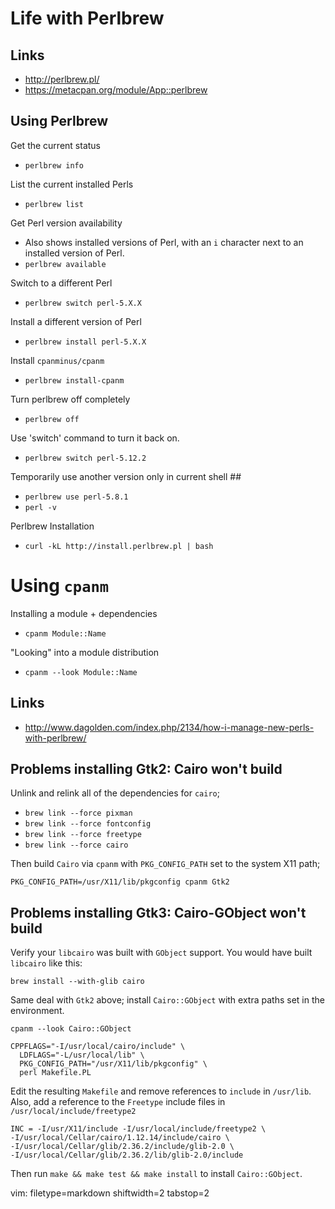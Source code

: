 # Life with Perlbrew #

## Links ##
- http://perlbrew.pl/
- https://metacpan.org/module/App::perlbrew

## Using Perlbrew ##
Get the current status
- `perlbrew info`

List the current installed Perls
- `perlbrew list`

Get Perl version availability
- Also shows installed versions of Perl, with an `i` character next to an
  installed version of Perl.
- `perlbrew available`

Switch to a different Perl
- `perlbrew switch perl-5.X.X`

Install a different version of Perl
- `perlbrew install perl-5.X.X`

Install `cpanminus/cpanm`
- `perlbrew install-cpanm`

Turn perlbrew off completely
- `perlbrew off`

Use 'switch' command to turn it back on.
- `perlbrew switch perl-5.12.2`

Temporarily use another version only in current shell ##
- `perlbrew use perl-5.8.1`
- `perl -v`

Perlbrew Installation
- `curl -kL http://install.perlbrew.pl | bash`

# Using `cpanm` #
Installing a module + dependencies
- `cpanm Module::Name`

"Looking" into a module distribution
- `cpanm --look Module::Name`

## Links ##
- http://www.dagolden.com/index.php/2134/how-i-manage-new-perls-with-perlbrew/

## Problems installing Gtk2: Cairo won't build ##
Unlink and relink all of the dependencies for `cairo`;
- `brew link --force pixman`
- `brew link --force fontconfig`
- `brew link --force freetype`
- `brew link --force cairo`

Then build `Cairo` via `cpanm` with `PKG_CONFIG_PATH` set to the system X11
path;

    PKG_CONFIG_PATH=/usr/X11/lib/pkgconfig cpanm Gtk2

## Problems installing Gtk3: Cairo-GObject won't build ##
Verify your `libcairo` was built with `GObject` support.  You would have built
`libcairo` like this:

    brew install --with-glib cairo

Same deal with `Gtk2` above; install `Cairo::GObject` with extra paths set in
the environment.

    cpanm --look Cairo::GObject

    CPPFLAGS="-I/usr/local/cairo/include" \
      LDFLAGS="-L/usr/local/lib" \
      PKG_CONFIG_PATH="/usr/X11/lib/pkgconfig" \
      perl Makefile.PL

Edit the resulting `Makefile` and remove references to `include` in
`/usr/lib`.  Also, add a reference to the `Freetype` include files in
`/usr/local/include/freetype2`

    INC = -I/usr/X11/include -I/usr/local/include/freetype2 \
    -I/usr/local/Cellar/cairo/1.12.14/include/cairo \
    -I/usr/local/Cellar/glib/2.36.2/include/glib-2.0 \
    -I/usr/local/Cellar/glib/2.36.2/lib/glib-2.0/include

Then run `make && make test && make install` to install `Cairo::GObject`.

vim: filetype=markdown shiftwidth=2 tabstop=2
